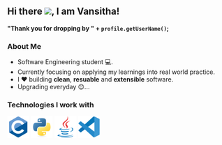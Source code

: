 
## Hi there <img src="https://raw.githubusercontent.com/MartinHeinz/MartinHeinz/master/wave.gif" width="30px">, I am Vansitha! 

**"Thank you for dropping by " + `profile.getUserName()`;**

### About Me

- Software Engineering student 💻. 
- Currently focusing on applying my learnings into real world practice.
- I ❤ building **clean**, **resuable** and **extensible** software.
- Upgrading everyday 😊...

### Technologies I work with

<img src="https://github.com/devicons/devicon/blob/master/icons/c/c-original.svg" width="50px"> <img src="https://github.com/devicons/devicon/blob/master/icons/python/python-original.svg" width="50px"> <img src="https://github.com/devicons/devicon/blob/master/icons/java/java-original.svg" width="50px"> <img src="https://github.com/devicons/devicon/blob/master/icons/vscode/vscode-original.svg" width="50px">
